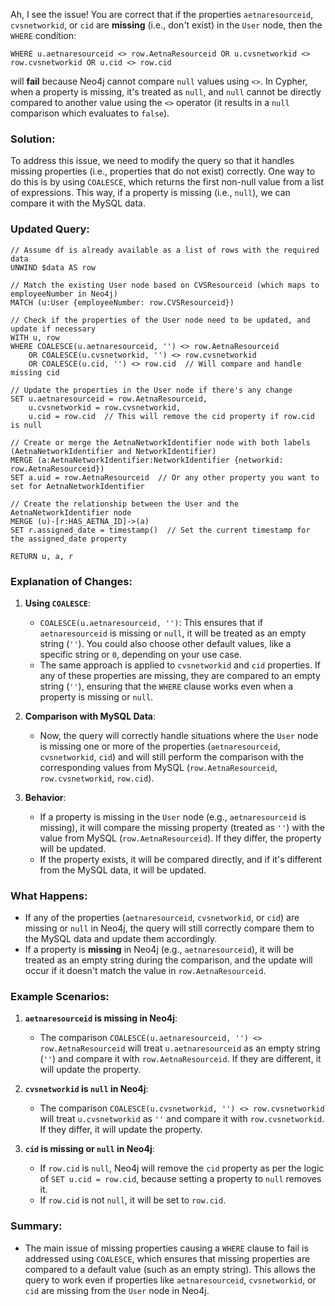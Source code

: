 Ah, I see the issue! You are correct that if the properties `aetnaresourceid`, `cvsnetworkid`, or `cid` are **missing** (i.e., don't exist) in the `User` node, then the `WHERE` condition:

```cypher
WHERE u.aetnaresourceid <> row.AetnaResourceid OR u.cvsnetworkid <> row.cvsnetworkid OR u.cid <> row.cid
```

will **fail** because Neo4j cannot compare `null` values using `<>`. In Cypher, when a property is missing, it's treated as `null`, and `null` cannot be directly compared to another value using the `<>` operator (it results in a `null` comparison which evaluates to `false`).

### Solution:
To address this issue, we need to modify the query so that it handles missing properties (i.e., properties that do not exist) correctly. One way to do this is by using `COALESCE`, which returns the first non-null value from a list of expressions. This way, if a property is missing (i.e., `null`), we can compare it with the MySQL data.

### Updated Query:

```cypher
// Assume df is already available as a list of rows with the required data
UNWIND $data AS row

// Match the existing User node based on CVSResourceid (which maps to employeeNumber in Neo4j)
MATCH (u:User {employeeNumber: row.CVSResourceid})

// Check if the properties of the User node need to be updated, and update if necessary
WITH u, row
WHERE COALESCE(u.aetnaresourceid, '') <> row.AetnaResourceid 
    OR COALESCE(u.cvsnetworkid, '') <> row.cvsnetworkid 
    OR COALESCE(u.cid, '') <> row.cid  // Will compare and handle missing cid

// Update the properties in the User node if there's any change
SET u.aetnaresourceid = row.AetnaResourceid,
    u.cvsnetworkid = row.cvsnetworkid,
    u.cid = row.cid  // This will remove the cid property if row.cid is null

// Create or merge the AetnaNetworkIdentifier node with both labels (AetnaNetworkIdentifier and NetworkIdentifier)
MERGE (a:AetnaNetworkIdentifier:NetworkIdentifier {networkid: row.AetnaResourceid})
SET a.uid = row.AetnaResourceid  // Or any other property you want to set for AetnaNetworkIdentifier

// Create the relationship between the User and the AetnaNetworkIdentifier node
MERGE (u)-[r:HAS_AETNA_ID]->(a)
SET r.assigned_date = timestamp()  // Set the current timestamp for the assigned_date property

RETURN u, a, r
```

### Explanation of Changes:
1. **Using `COALESCE`**:
   - `COALESCE(u.aetnaresourceid, '')`: This ensures that if `aetnaresourceid` is missing or `null`, it will be treated as an empty string (`''`). You could also choose other default values, like a specific string or `0`, depending on your use case.
   - The same approach is applied to `cvsnetworkid` and `cid` properties. If any of these properties are missing, they are compared to an empty string (`''`), ensuring that the `WHERE` clause works even when a property is missing or `null`.

2. **Comparison with MySQL Data**:
   - Now, the query will correctly handle situations where the `User` node is missing one or more of the properties (`aetnaresourceid`, `cvsnetworkid`, `cid`) and will still perform the comparison with the corresponding values from MySQL (`row.AetnaResourceid`, `row.cvsnetworkid`, `row.cid`).

3. **Behavior**:
   - If a property is missing in the `User` node (e.g., `aetnaresourceid` is missing), it will compare the missing property (treated as `''`) with the value from MySQL (`row.AetnaResourceid`). If they differ, the property will be updated.
   - If the property exists, it will be compared directly, and if it's different from the MySQL data, it will be updated.

### What Happens:
- If any of the properties (`aetnaresourceid`, `cvsnetworkid`, or `cid`) are missing or `null` in Neo4j, the query will still correctly compare them to the MySQL data and update them accordingly.
- If a property is **missing** in Neo4j (e.g., `aetnaresourceid`), it will be treated as an empty string during the comparison, and the update will occur if it doesn't match the value in `row.AetnaResourceid`.

### Example Scenarios:

1. **`aetnaresourceid` is missing in Neo4j**:
   - The comparison `COALESCE(u.aetnaresourceid, '') <> row.AetnaResourceid` will treat `u.aetnaresourceid` as an empty string (`''`) and compare it with `row.AetnaResourceid`. If they are different, it will update the property.

2. **`cvsnetworkid` is `null` in Neo4j**:
   - The comparison `COALESCE(u.cvsnetworkid, '') <> row.cvsnetworkid` will treat `u.cvsnetworkid` as `''` and compare it with `row.cvsnetworkid`. If they differ, it will update the property.

3. **`cid` is missing or `null` in Neo4j**:
   - If `row.cid` is `null`, Neo4j will remove the `cid` property as per the logic of `SET u.cid = row.cid`, because setting a property to `null` removes it.
   - If `row.cid` is not `null`, it will be set to `row.cid`.

### Summary:
- The main issue of missing properties causing a `WHERE` clause to fail is addressed using `COALESCE`, which ensures that missing properties are compared to a default value (such as an empty string). This allows the query to work even if properties like `aetnaresourceid`, `cvsnetworkid`, or `cid` are missing from the `User` node in Neo4j.
